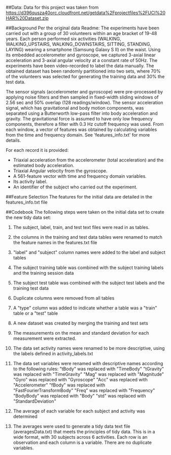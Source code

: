 

##Data:
Data for this project was taken from https://d396qusza40orc.cloudfront.net/getdata%2Fprojectfiles%2FUCI%20HAR%20Dataset.zip

##Background
Per the original data Readme:
The experiments have been carried out with a group of 30 volunteers within an age bracket of 19-48 years. Each person performed six activities (WALKING, WALKING_UPSTAIRS, WALKING_DOWNSTAIRS, SITTING, STANDING, LAYING) wearing a smartphone (Samsung Galaxy S II) on the waist. Using its embedded accelerometer and gyroscope, we captured 3-axial linear acceleration and 3-axial angular velocity at a constant rate of 50Hz. The experiments have been video-recorded to label the data manually. The obtained dataset has been randomly partitioned into two sets, where 70% of the volunteers was selected for generating the training data and 30% the test data. 

The sensor signals (accelerometer and gyroscope) were pre-processed by applying noise filters and then sampled in fixed-width sliding windows of 2.56 sec and 50% overlap (128 readings/window). The sensor acceleration signal, which has gravitational and body motion components, was separated using a Butterworth low-pass filter into body acceleration and gravity. The gravitational force is assumed to have only low frequency components, therefore a filter with 0.3 Hz cutoff frequency was used. From each window, a vector of features was obtained by calculating variables from the time and frequency domain. See 'features_info.txt' for more details. 

For each record it is provided:

- Triaxial acceleration from the accelerometer (total acceleration) and the estimated body acceleration.
- Triaxial Angular velocity from the gyroscope. 
- A 561-feature vector with time and frequency domain variables. 
- Its activity label. 
- An identifier of the subject who carried out the experiment.

##Feature Selection
The features for the initial data are detailed in the features_info.txt file

##Codebook 
The following steps were taken on the initial data set to create the new tidy data set:

1) The subject, label, train, and test text files were read in as tables.
2) the columns in the training and test data tables were renamed to match the feature names in the features.txt file
3) "label" and "subject" column names were added to the label and subject tables
4) The subject training table was combined with the subject training labels and the training session data
5) The subject test table was combined with the subject test labels and the training test data
6) Duplicate columns were removed from all tables
7) A "type" column was added to indicate whether a table was a "train" table or a "test" table
8) A new dataset was created by merging the training and test sets
9) The measurements on the mean and standard deviation for each measurement were extracted.
10) The data set activity names were renamed to be more descriptive, using the labels defined in activity_labels.txt
11) The data set variables were renamed with descriptive names according to the following rules:
	"tBody" was replaced with "TimeBody"
	"tGravity" was replaced with "TimeGravity"
	"Mag" was replaced with "Magnitude"
	"Gyro" was replaced with "Gyroscope"
	"Acc" was replaced with "Accelerometer"
	"fBody" was replaced with "FastFourierTransformBody"
	"Freq" was replaced with "Frequency"
	"BodyBody" was replaced with "Body"
	"std" was replaced with "StandardDeviation"
	
12) The average of each variable for each subject and activity was determined
13) The averages were used to generate a tidy data text file (averagesData.txt) that meets the principles of tidy data. This is in a wide format, with 30 subjects across 6 activities. Each row is an observation and each column is a variable. There are no duplicate variables.

